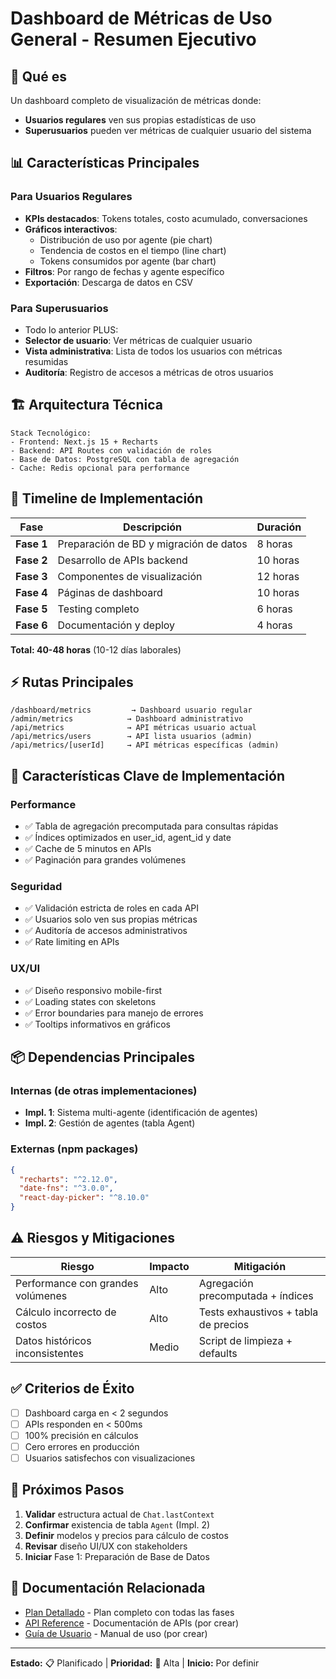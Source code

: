 # Dashboard de Métricas de Uso General - Resumen Ejecutivo

## 🎯 Qué es

Un dashboard completo de visualización de métricas donde:
- **Usuarios regulares** ven sus propias estadísticas de uso
- **Superusuarios** pueden ver métricas de cualquier usuario del sistema

## 📊 Características Principales

### Para Usuarios Regulares
- **KPIs destacados**: Tokens totales, costo acumulado, conversaciones
- **Gráficos interactivos**:
  - Distribución de uso por agente (pie chart)
  - Tendencia de costos en el tiempo (line chart)
  - Tokens consumidos por agente (bar chart)
- **Filtros**: Por rango de fechas y agente específico
- **Exportación**: Descarga de datos en CSV

### Para Superusuarios
- Todo lo anterior PLUS:
- **Selector de usuario**: Ver métricas de cualquier usuario
- **Vista administrativa**: Lista de todos los usuarios con métricas resumidas
- **Auditoría**: Registro de accesos a métricas de otros usuarios

## 🏗️ Arquitectura Técnica

```
Stack Tecnológico:
- Frontend: Next.js 15 + Recharts
- Backend: API Routes con validación de roles
- Base de Datos: PostgreSQL con tabla de agregación
- Cache: Redis opcional para performance
```

## 📅 Timeline de Implementación

| Fase | Descripción | Duración |
|------|-------------|----------|
| **Fase 1** | Preparación de BD y migración de datos | 8 horas |
| **Fase 2** | Desarrollo de APIs backend | 10 horas |
| **Fase 3** | Componentes de visualización | 12 horas |
| **Fase 4** | Páginas de dashboard | 10 horas |
| **Fase 5** | Testing completo | 6 horas |
| **Fase 6** | Documentación y deploy | 4 horas |

**Total: 40-48 horas** (10-12 días laborales)

## ⚡ Rutas Principales

```
/dashboard/metrics         → Dashboard usuario regular
/admin/metrics            → Dashboard administrativo
/api/metrics              → API métricas usuario actual
/api/metrics/users        → API lista usuarios (admin)
/api/metrics/[userId]     → API métricas específicas (admin)
```

## 🔑 Características Clave de Implementación

### Performance
- ✅ Tabla de agregación precomputada para consultas rápidas
- ✅ Índices optimizados en user_id, agent_id y date
- ✅ Cache de 5 minutos en APIs
- ✅ Paginación para grandes volúmenes

### Seguridad
- ✅ Validación estricta de roles en cada API
- ✅ Usuarios solo ven sus propias métricas
- ✅ Auditoría de accesos administrativos
- ✅ Rate limiting en APIs

### UX/UI
- ✅ Diseño responsivo mobile-first
- ✅ Loading states con skeletons
- ✅ Error boundaries para manejo de errores
- ✅ Tooltips informativos en gráficos

## 📦 Dependencias Principales

### Internas (de otras implementaciones)
- **Impl. 1**: Sistema multi-agente (identificación de agentes)
- **Impl. 2**: Gestión de agentes (tabla Agent)

### Externas (npm packages)
```json
{
  "recharts": "^2.12.0",
  "date-fns": "^3.0.0",
  "react-day-picker": "^8.10.0"
}
```

## ⚠️ Riesgos y Mitigaciones

| Riesgo | Impacto | Mitigación |
|--------|---------|------------|
| Performance con grandes volúmenes | Alto | Agregación precomputada + índices |
| Cálculo incorrecto de costos | Alto | Tests exhaustivos + tabla de precios |
| Datos históricos inconsistentes | Medio | Script de limpieza + defaults |

## ✅ Criterios de Éxito

- [ ] Dashboard carga en < 2 segundos
- [ ] APIs responden en < 500ms
- [ ] 100% precisión en cálculos
- [ ] Cero errores en producción
- [ ] Usuarios satisfechos con visualizaciones

## 🚀 Próximos Pasos

1. **Validar** estructura actual de `Chat.lastContext`
2. **Confirmar** existencia de tabla `Agent` (Impl. 2)
3. **Definir** modelos y precios para cálculo de costos
4. **Revisar** diseño UI/UX con stakeholders
5. **Iniciar** Fase 1: Preparación de Base de Datos

## 📝 Documentación Relacionada

- [Plan Detallado](./plan.md) - Plan completo con todas las fases
- [API Reference](/docs/api/metrics.md) - Documentación de APIs (por crear)
- [Guía de Usuario](/docs/guides/metrics-dashboard.md) - Manual de uso (por crear)

---

**Estado:** 📋 Planificado | **Prioridad:** 🔴 Alta | **Inicio:** Por definir